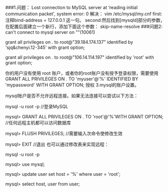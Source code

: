 ###1.问题：
	Lost connection to MySQL server at ‘reading initial communication packet', system error: 0
	解决：
	vim /etc/mysql/my.cnf
	first:注释bind-address = 127.0.0.1 这一句。
	second:然后找到[mysqld]部分的参数，在配置后面建立一个新行，添加下面这个参数：
	skip-name-resolve
###问题2:
can't connect to mysql server on ""(10061)

grant all privileges on *.* to root@"39.184.174.137" identified by 'sjq&chenyi.12-345' with grant option;

grant all privileges on *.* to root@"106.14.114.197" identified by 'root' with grant option;


你的用户没有使用 root  账户，或者你的root账户没有授予登录权限，需要使用
GRANT ALL PRIVILEGES ON *.* TO 'myuser'@'%' IDENTIFIED BY 'mypassword' WITH GRANT OPTION;
授权
3.mysql的账户设置。

mysql账户是否不允许远程连接。如果无法连接可以尝试以下方法：

mysql -u root -p    //登录MySQL  
 
mysql> GRANT ALL PRIVILEGES ON *.* TO 'root'@'%'WITH GRANT OPTION;     //任何远程主机都可以访问数据库  
 
mysql> FLUSH PRIVILEGES;    //需要输入次命令使修改生效  
 
mysql> EXIT    //退出 
也可以通过修改表来实现远程：

mysql -u root -p  
 
mysql> use mysql;  
 
mysql> update user set host = '%' where user = 'root';  
 
mysql> select host, user from user; 